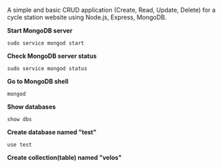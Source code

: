 A simple and basic CRUD application (Create, Read, Update, Delete) for a cycle station website using Node.js, Express, MongoDB.


**Start MongoDB server**

```
sudo service mongod start
```

**Check MongoDB server status**

```
sudo service mongod status
```

**Go to MongoDB shell**

```
mongod
```

**Show databases**

```
show dbs
```

**Create database named "test"**

```
use test
```

**Create collection(table) named "velos"**


